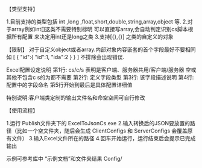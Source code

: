 【类型支持】

1.目前支持的类型包括 int ,long ,float,short,double,string,array,object 等.
2.对于array例如int[]这类不需要特别标明 可以直接写array,会自动判定识别cs脚本根据所有配置 来决定用int还是long之类
3.支持[{},{}] 之类的自定义的对象


【限制】
	对于自定义object或者array.内部对象内容嵌套的首个字段最好不要相同
如 
[
  {
	  "id":{
		"id":1,
		"ida":2
	  }
  }
]
不排除会出现错误.


Excel配置设定说明
第1行: cs/c/s  表明是客户端、服务器共用/客户端/服务器 空或其他不包含c s的为都不需要
第2行: 定义字段类型
第3行: 该字段描述说明
第4行: 配置中的字段命名
第5行开始到最后是具体配置详细值


特别说明:客户端类定制的输出文件名和命空空间可自行修改


【使用流程】

1.运行 Publish文件夹下的 ExcelToJsonCs.exe
2.输入转换后的JSON要放置的路径（比如一个空文件夹，随后会生成 ClientConfigs 和 ServerConfigs 会覆盖原有文件）
3.输入Excel文件所在的路径
4.回车开始运行，运行结束后会提示已完成输出

示例可参考库中 “示例文档”和文件夹结果 Config/